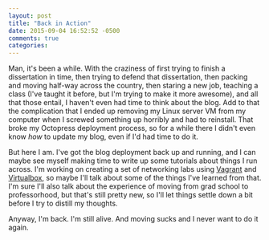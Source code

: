 ```yaml
---
layout: post
title: "Back in Action"
date: 2015-09-04 16:52:52 -0500
comments: true
categories: 
---
```


Man, it's been a while. With the craziness of first trying to finish a dissertation in
time, then trying to defend that dissertation, then packing and moving half-way across the
country, then staring a new job, teaching a class (I've taught it before, but I'm trying
to make it more awesome), and all that those entail, I haven't even had time to think
about the blog.  Add to that the complication that I ended up removing my Linux server VM
from my computer when I screwed something up horribly and had to reinstall. That broke my
Octopress deployment process, so for a while there I didn't even know *how* to update my
blog, even if I'd had time to do it.

But here I am.  I've got the blog deployment back up and running, and I can maybe see
myself making time to write up some tutorials about things I run across.  I'm working on
creating a set of networking labs using [Vagrant](http://vagrantup.com) and
[Virtualbox](http://virtualbox.org), so maybe I'll talk about some of the things I've
learned from that.  I'm sure I'll also talk about the experience of moving from grad
school to professorhood, but that's still pretty new, so I'll let things settle down a bit
before I try to distill my thoughts.

Anyway, I'm back. I'm still alive. And moving sucks and I never want to do it again.
